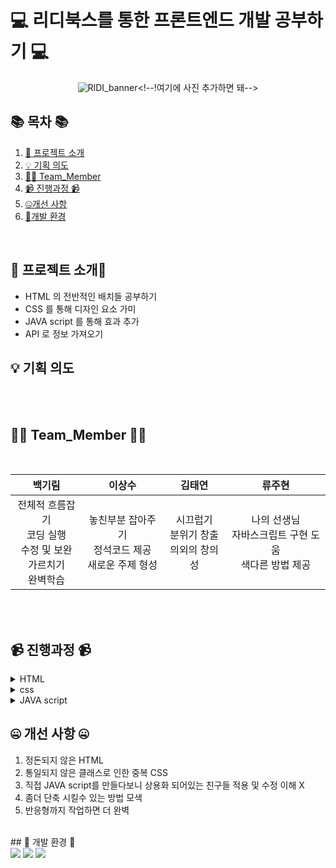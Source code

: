 #  💻 리디북스를 통한 프론트엔드 개발 공부하기 💻


<!--![256컬러](메인사진 추가해보자)-->
<div align="center">

 ![RIDI_banner]([[https://github.com/NovTeamProject/Team_Project/assets/145963611/c9aa4e57-dd0e-456a-8631-ace01e80288e](https://kr.freepik.com/premium-vector/cute-cartoon-giraffe-illustration-with-spots-smiling-face-soft-colors_419442409.htm#fromView=keyword&page=1&position=31&uuid=f1960f88-f414-48f1-ad61-8962b919ae2e&query=%EA%B7%80%EC%97%AC%EC%9A%B4+%EA%B8%B0%EB%A6%B0](https://github.com/girint/firsrt_project/issues/1#issue-3437282196)))<!--!여기에 사진 추가하면 돼-->


</div>

## 📚 목차 📚

01. [📖 프로젝트 소개](#-프로젝트-소개)
02. [💡 기획 의도](#기획-의도)
03. [🙋‍♀️ Team_Member](#%EF%B8%8F-team_member-%EF%B8%8F)
04. [📹 진행과정 📹 ](#-진행과정-)
05. [🤐개선 사항](#-개선-사항-)
06. [🔨개발 환경](#-개발-환경-) 



       
## 📖 프로젝트 소개📖  

- HTML 의 전반적인 배치들 공부하기
- CSS 를 통해 디자인 요소 가미
- JAVA script 를 통해 효과 추가
- API 로 정보 가져오기


## 💡 기획 의도

<br/><br/>
## 🙋‍♀️ Team_Member 🙋‍♀️
<br/>
<div>

| **백기림** | **이상수** | **김태연** | **류주현** |
| :------: |  :------: | :------: | :------: | 
| 전체적 흐름잡기<br>코딩 실행<br>수정 및 보완<br>가르치기<br>완벽학습 | 놓친부분 잡아주기 <br> 정석코드 제공 <br> 새로운 주제 형성  | 시끄럽기 <br> 분위기 창출<br>의외의 창의성 | 나의 선생님 <br> 자바스크립트 구현 도움 <br> 색다른 방법 제공 | 

</div>

<br/><br/>
## 📹 진행과정 📹 

<details><summary>HTML</summary>
<br/>


</details>

<details><summary>css</summary>
<br/>


### [로그인 Code]()

### [주소API Code]()

</details>

<details><summary>JAVA script</summary>
<br/>


### [회원가입 Code](https://github.com/NovTeamProject/Team_Project/blob/c431c8cf1b65235d922cd6ea7fdba3a699816c18/src/main/java/com/example/team_project/teacher/controller/TeacherJoinController.java#L25C5-L59C2)    

</details>


## 🤐 개선 사항 🤐 

1. 정돈되지 않은 HTML
2. 통일되지 않은 클래스로 인한 중복 CSS
3. 직접 JAVA script를 만들다보니 상용화 되어있는 친구들 적용 및 수정 이해 X
4. 좀더 단축 시킬수 있는 방법 모색
5. 반응형까지 작업하면 더 완벽

<br/>
## 🔨 개발 환경 🔨 
<div>
<img src="https://img.shields.io/badge/HTML5-E34F26?style=flat-square&logo=HTML5&logoColor=fff"/>
<img src="https://img.shields.io/badge/CSS3-1572B6?style=flat-square&logo=CSS3&logoColor=fff"/>
<img src="https://img.shields.io/badge/JavaScript-F7DF1E?style=flat-square&logo=JavaScript&logoColor=000"/>

<!-- <img src="https://img.shields.io/badge/JAVA-C01818?style=flat-square&logo=coffeescript&logoColor=white" />  -->
<!-- <img src="https://img.shields.io/badge/bootstrap-7952B3?style=flat&logo=bootstrap&logoColor=white"/> -->
<!-- <img src="https://img.shields.io/badge/jquery-0769AD?style=flat&logo=jquery&logoColor=white"/> -->


<!--<img src="https://img.shields.io/badge/MySQL-4479A1?style=flat&logo=MySQL&logoColor=white" /> -->
<!--<img src="https://img.shields.io/badge/MariaDB-003545?style=flat&logo=MariaDB&logoColor=white" /> -->
<!--<img src="https://img.shields.io/badge/Mybatis-000000?style=flat&logo=Fluentd&logoColor=white"/> -->
<!--<img src="https://img.shields.io/badge/IntelliJ-000000?style=flat-square&logo=intellijidea&logoColor=white" /> -->
<!--<img src="https://img.shields.io/badge/bitly-EE6123?style=flat-square&logo=bitly&logoColor=blue" />   -->
<!--<img src="https://img.shields.io/badge/StarUML-E25A1C?style=flat-square&logo=apachespark&logoColor=white" /> -->
<!--<img src="https://img.shields.io/badge/Slack-4A154B?style=flat-square&logo=slack&logoColor=white" /> -->
<!--<img src="https://img.shields.io/badge/notion-000000?style=flat-square&logo=notion&logoColor=blue" />   -->

<!--<img src="https://img.shields.io/badge/amazonaws-232F3E?style=flat-square&logo=amazonaws&logoColor=blue" /> -->
<!--<img src="https://img.shields.io/badge/GitHub-181717?style=flat-square&logo=GitHub&logoColor=white" /> -->
<!--<img src="https://img.shields.io/badge/Git-F05032?style=flat-square&logo=git&logoColor=white" /> -->
<!--<img src="https://img.shields.io/badge/Sourcetree-0052CC?style=flat-square&logo=Sourcetree&logoColor=blue" /> -->
<!--<img src="https://img.shields.io/badge/gitkraken-179287?style=flat-square&logo=gitkraken&logoColor=white"> -->
</div>
